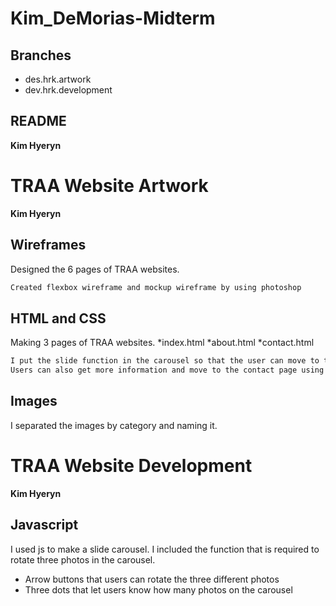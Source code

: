 # Kim_DeMorias-Midterm

## Branches
* des.hrk.artwork
* dev.hrk.development

## README
**Kim Hyeryn**

# TRAA Website Artwork
**Kim Hyeryn**

## Wireframes
Designed the 6 pages of TRAA websites.
```bash
Created flexbox wireframe and mockup wireframe by using photoshop
```

## HTML and CSS
Making 3 pages of TRAA websites.
*index.html
*about.html
*contact.html

```bash
I put the slide function in the carousel so that the user can move to the main, fundraising and membership page.
Users can also get more information and move to the contact page using the buttons created.
```

## Images
I separated the images by category and naming it.

# TRAA Website Development
**Kim Hyeryn**

## Javascript
I used js to make a slide carousel.
I included the function that is required to rotate three photos in the carousel.

* Arrow buttons that users can rotate the three different photos
* Three dots that let users know how many photos on the carousel  

